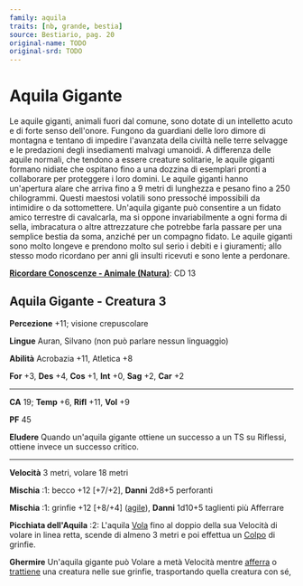 ```yaml
---
family: aquila
traits: [nb, grande, bestia]
source: Bestiario, pag. 20
original-name: TODO
original-srd: TODO
---
```


# Aquila Gigante

Le aquile giganti, animali fuori dal comune, sono dotate di un intelletto acuto
e di forte senso dell'onore. Fungono da guardiani delle loro dimore di montagna
e tentano di impedire l'avanzata della civiltà nelle terre selvagge e le
predazioni degli insediamenti malvagi umanoidi. A differenza delle aquile
normali, che tendono a essere creature solitarie, le aquile giganti formano
nidiate che ospitano fino a una dozzina di esemplari pronti a collaborare per
proteggere i loro domini. Le aquile giganti hanno un'apertura alare che arriva
fino a 9 metri di lunghezza e pesano fino a 250 chilogrammi. Questi maestosi
volatili sono pressoché impossibili da intimidire o da sottomettere. Un'aquila
gigante può consentire a un fidato amico terrestre di cavalcarla, ma si oppone
invariabilmente a ogni forma di sella, imbracatura o altre attrezzature che
potrebbe farla passare per una semplice bestia da soma, anziché per un compagno
fidato. Le aquile giganti sono molto longeve e prendono molto sul serio i debiti
e i giuramenti; allo stesso modo ricordano per anni gli insulti ricevuti e sono
lente a perdonare.

**[Ricordare Conoscenze - Animale (Natura)](/azioni/ricordare-conoscenze)**: CD
13

## Aquila Gigante - Creatura 3

**Percezione** +11; visione crepuscolare

**Lingue** Auran, Silvano (non può parlare nessun linguaggio)

**Abilità** Acrobazia +11, Atletica +8

**For** +3, **Des** +4, **Cos** +1, **Int** +0, **Sag** +2, **Car** +2

---

**CA** 19; **Temp** +6, **Rifl** +11, **Vol** +9

**PF** 45

**Eludere** Quando un'aquila gigante ottiene un successo a un TS su Riflessi,
ottiene invece un successo critico.

---

**Velocità** 3 metri, volare 18 metri

**Mischia** :1: becco +12 \[+7/+2], **Danni** 2d8+5 perforanti

**Mischia** :1: grinfie +12 \[+8/+4] ([agile](/tratti/agile)), **Danni** 1d10+5
taglienti più Afferrare

**Picchiata dell'Aquila** :2: L'aquila [Vola](/azioni/volare) fino al doppio
della sua Velocità di volare in linea retta, scende di almeno 3 metri e poi
effettua un [Colpo](/azioni/colpire) di grinfie.

**Ghermire** Un'aquila gigante può Volare a metà Velocità mentre
[afferra](/condizioni/afferrato) o [trattiene](/condizioni/trattenuto) una
creatura nelle sue grinfie, trasportando quella creatura con sé,
